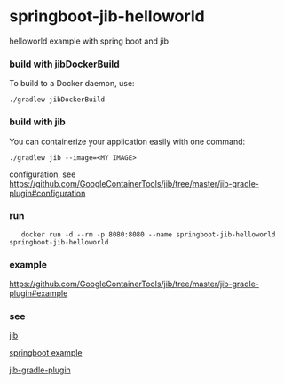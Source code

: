 # springboot-jib-helloworld
helloworld example with spring boot and jib

### build with jibDockerBuild
To build to a Docker daemon, use:

    ./gradlew jibDockerBuild

### build with jib
You can containerize your application easily with one command:

    ./gradlew jib --image=<MY IMAGE>
    
configuration, see https://github.com/GoogleContainerTools/jib/tree/master/jib-gradle-plugin#configuration

### run

`    docker run -d --rm -p 8080:8080 --name springboot-jib-helloworld springboot-jib-helloworld
`
### example

https://github.com/GoogleContainerTools/jib/tree/master/jib-gradle-plugin#example

### see
[jib](https://github.com/GoogleContainerTools/jib)

[springboot example](https://github.com/GoogleContainerTools/jib/tree/master/examples/spring-boot)

[jib-gradle-plugin](https://github.com/GoogleContainerTools/jib/tree/master/jib-gradle-plugin)
